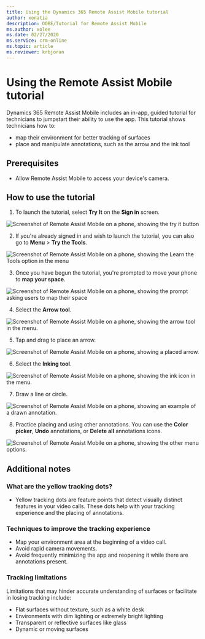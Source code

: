 ```yaml
---
title: Using the Dynamics 365 Remote Assist Mobile tutorial
author: xonatia
description: OOBE/Tutorial for Remote Assist Mobile 
ms.author: xolee
ms.date: 02/27/2020
ms.service: crm-online
ms.topic: article
ms.reviewer: krbjoran
---
```

# Using the Remote Assist Mobile tutorial

Dynamics 365 Remote Assist Mobile includes an in-app, guided tutorial for technicians to jumpstart their ability to use the app. This tutorial shows technicians how to:

-	map their environment for better tracking of surfaces
-	place and manipulate annotations, such as the arrow and the ink tool

## Prerequisites 
- Allow Remote Assist Mobile to access your device's camera. 

## How to use the tutorial

1. To launch the tutorial, select **Try It** on the **Sign in** screen.

![Screenshot of Remote Assist Mobile on a phone, showing the try it button](./media/learntools_1.png "Try It")

2. If you're already signed in and wish to launch the tutorial, you can also go to **Menu** > **Try the Tools**. 

![Screenshot of Remote Assist Mobile on a phone, showing the Learn the Tools option in the menu](./media/learntools_4.png "Try Tools")

3. Once you have begun the tutorial, you're prompted to move your phone to **map your space**.  

![Screenshot of Remote Assist Mobile on a phone, showing the prompt asking users to map their space](./media/learntools_5.png "Map Space")

4. Select the **Arrow tool**.

![Screenshot of Remote Assist Mobile on a phone, showing the arrow tool in the menu.](./media/learntools_6.png "Select Arrow")

5. Tap and drag to place an arrow. 

![Screenshot of Remote Assist Mobile on a phone, showing a placed arrow.](./media/learntools_7.png "Place Arrow")

6. Select the **Inking tool**.

![Screenshot of Remote Assist Mobile on a phone, showing the ink icon in the menu.](./media/learntools_8.png "Select Ink")

7. Draw a line or circle. 

![Screenshot of Remote Assist Mobile on a phone, showing an example of a drawn annotation.](./media/learntools_9.png "Draw")

8. Practice placing and using other annotations. You can use the **Color picker**, **Undo** annotations, or **Delete all** annotations icons. 

![Screenshot of Remote Assist Mobile on a phone, showing the other menu options.](./media/learntools_10.png "Other")


## Additional notes 

### What are the yellow tracking dots?
- Yellow tracking dots are feature points that detect visually distinct features in your video calls. These dots help with your tracking experience and the placing of annotations. 

### Techniques to improve the tracking experience
- Map your environment area at the beginning of a video call.
- Avoid rapid camera movements.
- Avoid frequently minimizing the app and reopening it while there are annotations present.

### Tracking limitations

Limitations that may hinder accurate understanding of surfaces or facilitate in losing tracking include:
- Flat surfaces without texture, such as a white desk
- Environments with dim lighting or extremely bright lighting
- Transparent or reflective surfaces like glass
- Dynamic or moving surfaces
